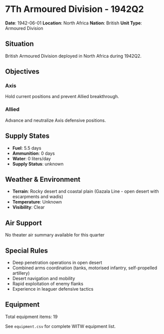 # 7Th Armoured Division - 1942Q2

**Date**: 1942-06-01
**Location**: North Africa
**Nation**: British
**Unit Type**: Armoured Division

## Situation

British Armoured Division deployed in North Africa during 1942Q2.

## Objectives

### Axis
Hold current positions and prevent Allied breakthrough.

### Allied
Advance and neutralize Axis defensive positions.

## Supply States

- **Fuel**: 5.5 days
- **Ammunition**: 0 days
- **Water**: 0 liters/day
- **Supply Status**: unknown

## Weather & Environment

- **Terrain**: Rocky desert and coastal plain (Gazala Line - open desert with escarpments and wadis)
- **Temperature**: Unknown
- **Visibility**: Clear

## Air Support

No theater air summary available for this quarter

## Special Rules

- Deep penetration operations in open desert
- Combined arms coordination (tanks, motorised infantry, self-propelled artillery)
- Desert navigation and mobility
- Rapid exploitation of enemy flanks
- Experience in leaguer defensive tactics

## Equipment

Total equipment items: 19

See `equipment.csv` for complete WITW equipment list.
